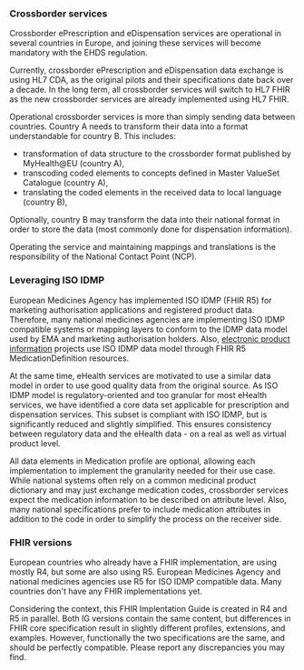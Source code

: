 ### Crossborder services

Crossborder ePrescription and eDispensation services are operational in several countries in Europe, and joining these services will become mandatory with the EHDS regulation.  

Currently, crossborder ePrescription and eDispensation data exchange is using HL7 CDA, as the original pilots and their specifications date back over a decade. In the long term, all crossborder services will switch to HL7 FHIR as the new crossborder services are already implemented using HL7 FHIR. 

Operational crossborder services is more than simply sending data between countries. Country A needs to transform their data into a format understandable for country B. This includes:
- transformation of data structure to the crossborder format published by MyHealth@EU (country A),
- transcoding coded elements to concepts defined in Master ValueSet Catalogue (country A),
- translating the coded elements in the received data to local language (country B),

Optionally, country B may transform the data into their national format in order to store the data (most commonly done for dispensation information). 

Operating the service and maintaining mappings and translations is the responsibility of the National Contact Point (NCP).

### Leveraging ISO IDMP  

European Medicines Agency has implemented ISO IDMP (FHIR R5) for marketing authorisation applications and registered product data. Therefore, many national medicines agencies are implementing ISO IDMP compatible systems or mapping layers to conform to the IDMP data model used by EMA and marketing authorisation holders. Also, [electronic product information](https://www.hl7.org/fhir/uv/emedicinal-product-info/) projects use ISO IDMP data model through FHIR R5 MedicationDefinition resources.   

At the same time, eHealth services are motivated to use a similar data model in order to use good quality data from the original source. As ISO IDMP model is regulatory-oriented and too granular for most eHealth services, we have identified a core data set applicable for prescription and dispensation services. This subset is compliant with ISO IDMP, but is significantly reduced and slightly simplified. This ensures consistency between regulatory data and the eHealth data - on a real as well as virtual product level. 

All data elements in Medication profile are optional, allowing each implementation to implement the granularity needed for their use case. While national systems often rely on a common medicinal product dictionary and may just exchange medication codes, crossborder services expect the medication information to be described on attribute level. Also, many national specifications prefer to include medication attributes in addition to the code in order to simplify the process on the receiver side. 

### FHIR versions
European countries who already have a FHIR implementation, are using mostly R4, but some are also using R5. European Medicines Agency and national medicines agencies use R5 for ISO IDMP compatible data. Many countries don't have any FHIR implementations yet.  

Considering the context, this FHIR Implentation Guide is created in R4 and R5 in parallel. Both IG versions contain the same content, but differences in FHIR core specification result in slightly different profiles, extensions, and examples. However, functionally the two specifications are the same, and should be perfectly compatible. Please report any discrepancies you may find.



